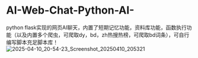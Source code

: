 # AI-Web-Chat-Python-AI-
python flask实现的网页AI聊天，内置了短期记忆功能，资料库功能，函数执行功能（以及内置多个爬虫，可爬取dy，bd，zh热搜热榜，可爬取bd词条），可自行编写脚本充足脚本库！
![2025-04-10_20-54-23_Screenshot_20250410_205321](https://github.com/user-attachments/assets/fbd6c0b8-f377-45d8-8aa3-b0167790bf9f)
